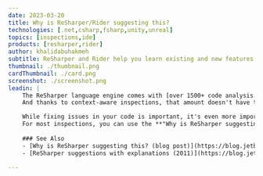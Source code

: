 ```yaml
---
date: 2023-03-20
title: Why is ReSharper/Rider suggesting this?
technologies: [.net,csharp,fsharp,unity,unreal]
topics: [inspections,ide]
products: [resharper,rider]
author: khalidabuhakmeh
subtitle: ReSharper and Rider help you learn existing and new features of .NET!
thumbnail: ./thumbnail.png
cardThumbnail: ./card.png
screenshot: ./screenshot.png
leadin: |
    The ReSharper language engine comes with [over 1500+ code analysis rules, 1900+ code-issue fixes, 58 solution-wide refactorings, and 470+ context actions](https://www.jetbrains.com/resharper/compare/resharper-vs-visual-studio/).
    And thanks to context-aware inspections, that amount doesn't have to be overwhelming!

    While fixing issues in your code is important, it's even more important to understand why you're making those changes.
    For most inspections, you can use the **"Why is ReSharper suggesting this"** (or **"Why is Rider suggesting this"**) menu to learn about a particular inspection and quick fix.
  
    ### See Also
    - [Why is ReSharper suggesting this? (blog post)](https://blog.jetbrains.com/dotnet/2023/03/20/why-is-resharper-suggesting-this/)
    - [ReSharper suggestions with explanations (2011)](https://blog.jetbrains.com/dotnet/2011/03/22/resharper-enhances-suggestions-with-explanations/)

---
```

